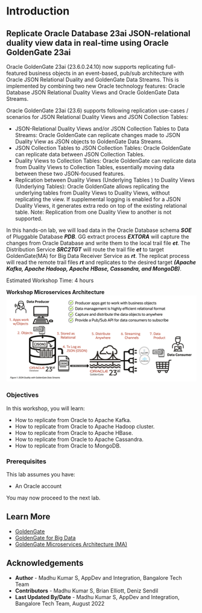 # Introduction

## Replicate Oracle Database 23ai JSON-relational duality view data in real-time using Oracle GoldenGate 23ai
Oracle GoldenGate 23ai (23.6.0.24.10) now supports replicating full-featured business objects in an event-based, pub/sub architecture with Oracle JSON Relational Duality and GoldenGate Data Streams. This is implemented by combining two new Oracle technology features: Oracle Database JSON Relational Duality Views and Oracle GoldenGate Data Streams.

Oracle GoldenGate 23ai (23.6) supports following replication use-cases / scenarios for JSON Relational Duality Views and JSON Collection Tables:

- JSON-Relational Duality Views and/or JSON Collection Tables to Data Streams: Oracle GoldenGate can replicate changes made to JSON Duality View as JSON objects to GoldenGate Data Streams.
- JSON Collection Tables to JSON Collection Tables: Oracle GoldenGate can replicate data between JSON Collection Tables.
- Duality Views to Collection Tables: Oracle GoldenGate can replicate data from Duality Views to Collection Tables, essentially moving data between these two JSON-focused features.
- Replication between Duality Views (Underlying Tables ) to Duality Views (Underlying Tables): Oracle GoldenGate allows replicating the underlying tables from Duality Views to Duality Views, without replicating the view. If supplemental logging is enabled for a JSON Duality Views, it generates extra redo on top of the existing relational table.
Note: Replication from one Duality View to another is not supported.

In this hands-on lab, we will load data in the Oracle Database schema ***SOE*** of Pluggable Database ***PDB***. GG extract process ***EXTORA*** will capture the changes from Oracle Database and write them to the local trail file ***et***. The Distribution Service ***SRC2TGT*** will route the trail file  ***et*** to target GoldenGate(MA) for Big Data Receiver Service as ***rt***. The replicat process will read the remote trail files ***rt*** and replicates to the desired target ***(Apache Kafka, Apache Hadoop, Apache HBase, Cassandra, and MongoDB)***.

Estimated Workshop Time: 4 hours

**Workshop  Microservices Architecture**
    ![Architecture](./images/architecture.png " ")

### Objectives
In this workshop, you will learn:
- How to replicate from Oracle to Apache Kafka.
- How to replicate from Oracle to Apache Hadoop cluster.
- How to replicate from Oracle to Apache HBase.
- How to replicate from Oracle to Apache Cassandra.
- How to replicate from Oracle to MongoDB.


### Prerequisites
This lab assumes you have:
* An Oracle account


You may now proceed to the next lab.

## Learn More

* [GoldenGate](https://www.oracle.com/middleware/data-integration/goldengate/")
* [GoldenGate for Big Data](https://www.oracle.com/middleware/data-integration/goldengate/big-data/")
* [GoldenGate Microservices Architecture (MA)](https://docs.oracle.com/en/middleware/goldengate/big-data/21.1/gadbd/getting-started-oracle-goldengate-microservices-big-data.html#GUID-248D5562-397F-4D10-9E95-CE9477012950)


## Acknowledgements
* **Author** - Madhu Kumar S, AppDev and Integration, Bangalore Tech Team
* **Contributors** - Madhu Kumar S, Brian Elliott, Deniz Sendil
* **Last Updated By/Date** - Madhu Kumar S, AppDev and Integration, Bangalore Tech Team, August 2022

